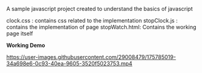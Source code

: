 A sample javascript project created to understand the basics of javascript

clock.css : contains css related to the implementation 
stopClock.js : contains the implementation of page
stopWatch.html: Contains the working page itself

**Working Demo**


https://user-images.githubusercontent.com/29008479/175785019-34a698e6-0c93-40ea-9605-3520f5023753.mp4

